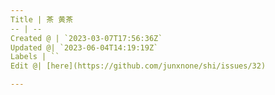 ```yaml
---
Title | 茶 黄茶
-- | --
Created @ | `2023-03-07T17:56:36Z`
Updated @| `2023-06-04T14:19:19Z`
Labels | ``
Edit @| [here](https://github.com/junxnone/shi/issues/32)

---
```


